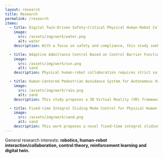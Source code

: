 ```yaml
---
layout: research
title: Research
permalink: /research
items:
  - title: Digital Twin-Driven Safety-Critical Physical Human-Robot Collaboration (In progress)
    image:
      src: /assets/img/work/water.png
      alt: water
    description: With a focus on safety and compliance, this study seeks to test the hypothesis "an RL agent can conduct collision-free human-robot collaborative tasks while demonstrating compliant behaviour when they identify human collaborative intentions through the visual and force observation". To achieve this goal, this project built a digital twin and train an end-to-end RL model for human-robot collaborative tasks.

  - title: Adaptive Admittance Control Based on Control Barrier Functions
    image:
      src: /assets/img/work/sun.png
      alt: sand
    description: Physical human-robot collaboration requires strict safety guarantees, due to the fact that robots and humans work in a shared workspace. This work presents a novel control framework to handle safety-critical position-based constraints for human-robot physical interaction. The proposed methodology is based on admittance control and exponential control barrier functions to achieve compliance during the force interaction between human and robot, while simultaneously guaranteeing safety constraints.

  - title: Human-Centered Pedestrian Avoidance System for Autonomous Vehicles
    image:
      src: /assets/img/work/rain.png
      alt: sand
    description: This study proposes a 3D Virtual Reality (VR) framework for studying how pedestrians interact with human-driven vehicles and autonomous vehicles. The framework uses VR technology to collect data in a safe and cost-effective way, and deep learning methods are used to predict pedestrian trajectories. Graph neural networks have been used to model pedestrian future trajectories and probability of crossing the road. 

  - title: Fixed-time Integral Sliding Mode Control for Physical Human-Robot Collaboration
    image:
      src: /assets/img/work/sand.png
      alt: sand
    description: This work proposes a novel fixed-time integral sliding mode control for admittance control to enhance physical human-robot collaboration. The proposed method combines the benefits of compliance to external forces of admittance control and high robustness to uncertainties of integral sliding mode control (ISMC), such that the system can collaborate with a human partner in an uncertain environment effectively.
---
```

<p>General research interests: <strong>robotics, human-robot interaction/collaboration, control theory, reinforcement learning and digital twin.</strong></p>
<br />
<br />

